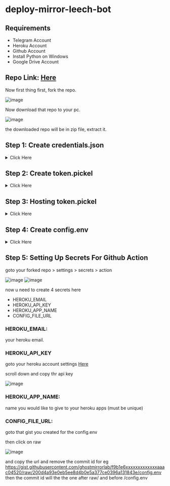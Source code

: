 # deploy-mirror-leech-bot

## Requirements

- Telegram Account
- Heroku Account
- Github Account
- Install Python on Windows
- Google Drive Account

## Repo Link: [Here](https://github.com/anasty17/mirror-leech-telegram-bot)

Now first thing first, fork the repo.

![image](https://user-images.githubusercontent.com/77688759/161710615-c450b852-6acc-481b-a84f-5b3d054b6b05.png)

Now download that repo to your pc.

![image](https://user-images.githubusercontent.com/77688759/161710894-b2840ddf-c186-4a9f-bcb0-e301ffd2d253.png)

the downloaded repo will be in zip file, extract it.

## Step 1: Create credentials.json

<details>
  
  <summary>Click Here</summary>
  
goto your google cloud console. [Here](https://console.cloud.google.com)
create a new project (if you already have a project then no need to create another one)

![image](https://user-images.githubusercontent.com/77688759/161712563-4a2e83ab-b2ba-4134-8d92-cef8e2c09af2.png)
![image](https://user-images.githubusercontent.com/77688759/161712650-1f2b0f7b-0a74-4527-a699-3e09feea2d3a.png)

now select the project you just create.

![image](https://user-images.githubusercontent.com/77688759/161712843-6c725354-c795-45d2-a008-6399d30df46b.png)
![image](https://user-images.githubusercontent.com/77688759/161712899-18bfe7d8-1454-483e-8d09-73bb2959b47e.png)

now search for drive api and enable it.

![image](https://user-images.githubusercontent.com/77688759/161713016-ebf934d5-e0a4-45b2-80f1-229f655feddb.png)
![image](https://user-images.githubusercontent.com/77688759/161713088-518e509c-340a-4786-9bd2-2d079e461f31.png)
![image](https://user-images.githubusercontent.com/77688759/161713346-688ebc8c-7335-4de8-8f6c-3ce75dc6a06b.png)

after enabling drive api
goto your oauth sonsent screen

![image](https://user-images.githubusercontent.com/77688759/161714067-b246af4e-d537-43cd-9604-88fc04c457a6.png)
![image](https://user-images.githubusercontent.com/77688759/161714348-7329c817-a7b3-40b3-b8b1-a51df465aae7.png)
![image](https://user-images.githubusercontent.com/77688759/161714421-3f64cc16-b1e3-4078-abdb-0f58e4a81113.png)
![image](https://user-images.githubusercontent.com/77688759/161714503-5d7cd60b-2a29-4b19-83c1-e409ebf22639.png)
![image](https://user-images.githubusercontent.com/77688759/161714557-6e35f134-fd76-4f3b-a22f-84df9b201c5f.png)
![image](https://user-images.githubusercontent.com/77688759/161714611-b6a066e0-820c-48f4-8591-90cbcc8774d0.png)
![image](https://user-images.githubusercontent.com/77688759/161714665-9acaf68f-a9de-4ab7-8e7f-e64d8db81cb1.png)
![image](https://user-images.githubusercontent.com/77688759/161714725-63cc7c7b-0473-4d47-b7a4-545a8eae1c8b.png)
![image](https://user-images.githubusercontent.com/77688759/161715003-997b25af-53d8-43a4-a25f-171ee4c0d50b.png)
![image](https://user-images.githubusercontent.com/77688759/161715060-4107aa1c-8f79-4e14-bcda-5c7dd7355892.png)
![image](https://user-images.githubusercontent.com/77688759/161715135-b6ccae58-eb01-40dd-989a-9b85df56e9dd.png)
![image](https://user-images.githubusercontent.com/77688759/161715506-734544a8-38d6-41fc-89a3-6ea25ee03e52.png)
![image](https://user-images.githubusercontent.com/77688759/161715635-5a915180-18b7-4487-b3d7-d9683c65d599.png)
![image](https://user-images.githubusercontent.com/77688759/161715762-dad89c26-6b64-46c6-a5ac-9eac373658cc.png)

and done now download your .json file 

![image](https://user-images.githubusercontent.com/77688759/161715944-34b24641-a2b9-4236-8f97-b1a292e5e3e5.png)

after download rename it to `credentials.json`
Now move that credentials.json file to the extracted repo folder

![image](https://user-images.githubusercontent.com/77688759/161720299-4ee43d15-f136-41e0-b5f7-2bb822429999.png)

we are done with the credentials.json file.

</details>
  
## Step 2: Create token.pickel

<details>
  
  <summary>Click Here</summary>
  
for genrating token.pickel you will need python
so install python from this link [Here](https://www.python.org/downloads/)
while installing, make sure thagt `add to the path` option is selected.
onced installed, open cmd and type `python --version` to make that you have installed python correctly.
  
![image](https://user-images.githubusercontent.com/77688759/161721207-223e78f8-d9dc-4b76-9314-0fe76d5bc109.png)

ok, now goto your extracted folder click on the address bar and type cmd then hit enter.
  
![image](https://user-images.githubusercontent.com/77688759/161721454-52142434-4f3e-44b5-a3f5-7f0fd9b4f03f.png)
![image](https://user-images.githubusercontent.com/77688759/161721551-cf5d24b4-b518-4245-997b-a5b72409ed1e.png)
![image](https://user-images.githubusercontent.com/77688759/161721614-1a1af809-229c-49df-9f85-64f33debd543.png)

there you go.
now give command
`pip install google-api-python-client google-auth-httplib2 google-auth-oauthlib`

now make sure to set a default browser, in my case chrome is the default.

then run
`python generate_drive_token.py`

one browser window will open the follow the on screen prompt
  
![image](https://user-images.githubusercontent.com/77688759/161724909-723eac9b-3caa-46bf-803c-4dd0c42b3642.png)
![image](https://user-images.githubusercontent.com/77688759/161724965-ba3068e6-720e-4331-9b71-a890cb8e8731.png)
![image](https://user-images.githubusercontent.com/77688759/161725004-91f84911-ea58-426e-a0d4-ea28db5dc54b.png)
![image](https://user-images.githubusercontent.com/77688759/161725045-d16bcb9c-1f4b-49e0-a18e-af7e6dc66103.png)

now after you reach this screen 
  
![image](https://user-images.githubusercontent.com/77688759/161725108-78da920f-70f8-4f46-9cb7-b2015651cfcf.png)

token.pickel will be available in the ectracted repo folder
  
![image](https://user-images.githubusercontent.com/77688759/161725413-bfd6dc6f-2d0c-4668-98ba-525d73467c65.png)

</details>  

## Step 3: Hosting token.pickel

<details>
  
  <summary>Click Here</summary>
  
now we need to host our token.pickel and credentials.json 
for that we will be going to use index.

we will use this [repo](https://gitlab.com/ParveenBhadooOfficial/Google-Drive-Index) for our hosting.
go to [this](https://bdi-generator.hashhackers.com/) site 

![image](https://user-images.githubusercontent.com/77688759/161735755-06598ea0-0683-4a46-932c-02f1047721cb.png)

sign in to get the Authentication Code

![image](https://user-images.githubusercontent.com/77688759/161735885-5fd3e64b-9e1b-4b0e-99d0-2b045055d13b.png)
![image](https://user-images.githubusercontent.com/77688759/161735955-afaad737-526c-4d3d-81c8-aa3eee18dc9d.png)
![image](https://user-images.githubusercontent.com/77688759/161736007-c3719cd2-0669-4eba-9632-573b4a4f6138.png)

paste that code in `Authentication Code`

![image](https://user-images.githubusercontent.com/77688759/161736264-f68a9e54-e495-4a16-aaea-351334164ff0.png)

for `Site Name` you can give any for eg `personal`
for `Share Drive ID or root` goto your drive and create a new folder for your index (dont create this folder in shared drive you created previously)

![image](https://user-images.githubusercontent.com/77688759/161736709-0adeca7d-f0d1-4caf-813a-a320822bdfe4.png)

go inside that folder and copy the id of that folder

![image](https://user-images.githubusercontent.com/77688759/161736798-f24dda46-9f26-4724-bdcf-3601a19c70ba.png)

use it for `Share Drive ID or root`

![image](https://user-images.githubusercontent.com/77688759/161736899-c38cfa61-e55f-423e-a747-d169f6d31eab.png)

then click on submit and copy the genrated for your index 

![image](https://user-images.githubusercontent.com/77688759/161737009-ea620aef-7e44-436a-b84e-d6d5e6143daa.png)

now goto [cloudflare](https://www.cloudflare.com/) and sign up for an account.

then goto  `workers`

![image](https://user-images.githubusercontent.com/77688759/161737351-e2324694-a145-4a14-850b-43f3e718d024.png)
![image](https://user-images.githubusercontent.com/77688759/161737457-28bedba5-5e0b-4c53-84d9-89629a0467a6.png)
![image](https://user-images.githubusercontent.com/77688759/161737508-e8021e09-89ef-4da9-bb5e-1e8b2a58a6dc.png)

then complete the verification process and come back to the `workers` section again.

![image](https://user-images.githubusercontent.com/77688759/161737755-d5475d08-0b2d-4b32-8b63-a6c57674f7b6.png)
![image](https://user-images.githubusercontent.com/77688759/161737848-9cbc23d0-edeb-424c-a9e5-73bbb8480b23.png)
![image](https://user-images.githubusercontent.com/77688759/161737948-9c5f1dc2-5a81-4e71-8721-de03fe813b99.png)

remove all the content from here

![image](https://user-images.githubusercontent.com/77688759/161738144-1f6c94c6-7753-459d-8fe3-0ceb2d60ece0.png)

and paste the code u genrated for your index then click on `save and deploy`

![image](https://user-images.githubusercontent.com/77688759/161738371-a344f75a-da78-49a3-ac30-2bd886df9b50.png)
![image](https://user-images.githubusercontent.com/77688759/161738430-03e9d198-c810-457c-8315-db54b900b5c3.png)

now wait for 10 seconds your index will be online.

save the link for your index

![image](https://user-images.githubusercontent.com/77688759/161738546-de13a74a-36cf-4949-b13e-74a650681f8f.png)

now goto that drive folder u create for the index and upload your token.pickel.

![image](https://user-images.githubusercontent.com/77688759/161742717-3864b06b-8715-4799-bf77-7267bef39725.png)

then open your index link click on `drive one` you will see your files u just uploaded.

![image](https://user-images.githubusercontent.com/77688759/161739501-b250a124-5d75-45f2-8b5b-e10091cb7635.png)
![image](https://user-images.githubusercontent.com/77688759/161742804-90ebd60c-1f4f-48ff-8b99-7755a9fc2ffc.png)


and done we successfully hosted our token.pickel in your index. (just dont share your index link)

  </details>

## Step 4: Create config.env

<details>
  
  <summary>Click Here</summary>
  
go [here](https://github.com/anasty17/mirror-leech-telegram-bot/raw/master/config_sample.env) and copy all the content.
then goto [github gist](https://gist.github.com/)

give your gist a name `config.env`

![image](https://user-images.githubusercontent.com/77688759/161727093-6bac51cf-f26d-46e7-950b-f85700b71be5.png)

and paste the previously copied content here

![image](https://user-images.githubusercontent.com/77688759/161727191-4f5038e8-aaee-49f4-bba7-cbe849386853.png)

now remove line no 2. `_____REMOVE_THIS_LINE_____=True`
then start filling the config values

for now i will only show the necessary values for the proper working of the mirror leech bot.

### BOT_TOKEN:
search @BotFather on telegram, start the bot and type `/newbot` then follow on the in screen instruction to create a new bot.

![image](https://user-images.githubusercontent.com/77688759/161728194-f12dd4e5-dab2-426d-a8af-b672ac7d3f69.png)

this will be your BOT_TOKEN

  
### GDRIVE_FOLDER_ID:
search @MSGuite_SD_Creator_Bot on telegram, start the bot click on `genrate td` now send your email address, give your drive a good name for eg `hitesh920's drive` and done.

![image](https://user-images.githubusercontent.com/77688759/161728959-fa766198-0e34-4d4d-bd51-f30f357d7d78.png)

now click here to go to your shared drive you just created.
now copy the root id of your shared drive
for eg https://drive.google.com/drive/folders/xxxxxxxxxxx then the code after `folders/` will be the your root id

![image](https://user-images.githubusercontent.com/77688759/161729686-d9e79a8f-4479-46ae-84dc-1989df4c75f9.png)

this will be the value of GDRIVE_FOLDER_ID 

  
### OWNER_ID:
search @MissRose_bot on telegram, start the bot then type `/id` bot will send your account's id
use that for OWNER_ID

  
### DOWNLOAD_DIR:
keep the default values, no need to change anything here.

  
### DOWNLOAD_STATUS_UPDATE_INTERVAL:
keep the default values, no need to change anything here.

  
### AUTO_DELETE_MESSAGE_DURATION:
keep the default values, no need to change anything here.

  
### IS_TEAM_DRIVE:
set the to `True` as we are using shared drive.

  
### TELEGRAM_API & TELEGRAM_HASH:
got [here](my.telegram.org) register with your number connected to telegram account fill with your number , choose desktop,  fill app title and short name to any name you want.

![image](https://user-images.githubusercontent.com/77688759/161731080-bff37137-e53a-4774-a1bd-6288491ca494.png)

this will give the values of `TELEGRAM_API` and `TELEGRAM_HASH`

<b>App api_id</b> will be your TELEGRAM_API and <b>App api_hash</b> TELEGRAM_HASH

### TOKEN_PICKLE_URL:
go to your index link and click on the token.pickel u just hosted in step 3 and copy the direct download link.
  
![image](https://user-images.githubusercontent.com/77688759/161749786-d71ab726-51b9-49b7-9dae-b584cd3177e2.png)

and use the url for TOKEN_PICKLE_URL

we are done with the all necessary configs for the proper working of the mirror leech bot.
it should look like this after filling all the necessary values
  
![image](https://user-images.githubusercontent.com/77688759/161732551-fe9424b4-d141-481c-9de3-d0cb368c1c96.png)

and we are done with all the necessary configs needed.
then click on create secret gist to save the gist.
  
![image](https://user-images.githubusercontent.com/77688759/161732712-6c3741ac-494b-496d-8fea-3ae21fc8ef3f.png)
  
we have successfully created our config.env
  
</details>
  
## Step 5: Setting Up Secrets For Github Action

goto your forked repo > settings > secrets > action

![image](https://user-images.githubusercontent.com/77688759/161750596-e539db44-2a42-4ac9-bc0d-b593777f84ee.png)
![image](https://user-images.githubusercontent.com/77688759/161753272-ddad44c9-2c98-40d0-b06a-67027ab222dd.png)

now u need to create 4 secrets here
- HEROKU_EMAIL
- HEROKU_API_KEY
- HEROKU_APP_NAME
- CONFIG_FILE_URL

### HEROKU_EMAIL:
your heroku email.

### HEROKU_API_KEY
goto your heroku account settings [Here](https://dashboard.heroku.com/account)

scroll down and copy thr api key

![image](https://user-images.githubusercontent.com/77688759/161752797-4a3c4798-352e-4c33-af23-ac0b5b9af3bf.png)

### HEROKU_APP_NAME:
name you would like to give to your heroku apps (must be unique)

### CONFIG_FILE_URL:
goto that gist you created for the config.env

then click on raw
  
![image](https://user-images.githubusercontent.com/77688759/161732830-d9489120-9d3c-4f74-8619-8c1fb94b8478.png)

and copy the url and remove the commit id
for eg https://gist.githubusercontent.com/ghostmirrorlab/f9b1e6xxxxxxxxxxxxxaaac04520/raw/200d4a93e0eb5ee8d4b0e5a377ce0396a131843e/config.env then the commit id will the the one after raw/ and before /config.env
